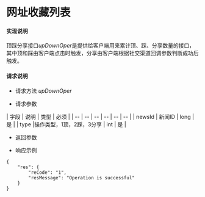 # 网址收藏列表

#### **实现说明**  

顶踩分享接口*upDownOper*是提供给客户端用来累计顶、踩、分享数量的接口，其中顶和踩由客户端点击时触发，分享由客户端根据社交渠道回调参数判断成功后触发。

#### **请求说明**

* 请求方法 *upDownOper*

* 请求参数

| 字段 | 说明 | 类型 | 必须 |
| -- | -- | -- | -- | -- | -- |
| newsId | 新闻ID | long | 是 |
| type |操作类型，1顶，2踩，3分享 | int | 是 |
* 返回参数

* 响应示例

```
{
    "res": {
        "reCode": "1", 
        "resMessage": "Operation is successful"
    }
}
```